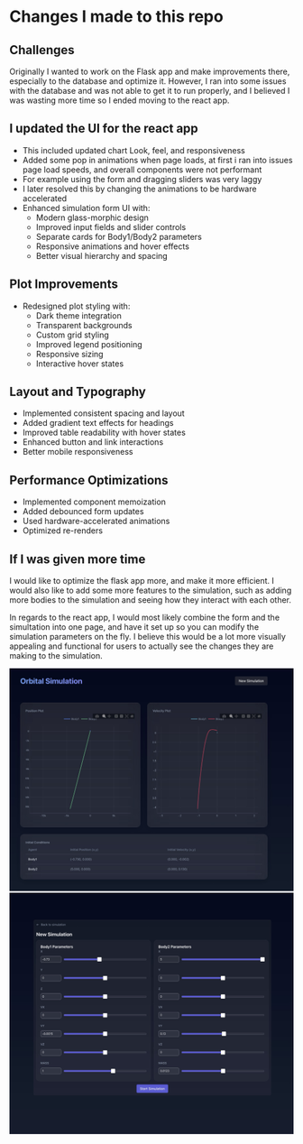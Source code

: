 # Changes I made to this repo

## Challenges
Originally I wanted to work on the Flask app and make improvements there, especially to the database and optimize it. However, I ran into some issues with the database and was not able to get it to run properly, and I believed I was wasting more time so I ended moving to the react app.

## I updated the UI for the react app

- This included updated chart Look, feel, and responsiveness
- Added some pop in animations when page loads, at first i ran into issues page load speeds, and overall components were not performant
- For example using the form and dragging sliders was very laggy
- I later resolved this by changing the animations to be hardware accelerated
- Enhanced simulation form UI with:
  - Modern glass-morphic design
  - Improved input fields and slider controls
  - Separate cards for Body1/Body2 parameters
  - Responsive animations and hover effects
  - Better visual hierarchy and spacing

## Plot Improvements

- Redesigned plot styling with:
  - Dark theme integration
  - Transparent backgrounds
  - Custom grid styling
  - Improved legend positioning
  - Responsive sizing
  - Interactive hover states

## Layout and Typography

- Implemented consistent spacing and layout
- Added gradient text effects for headings
- Improved table readability with hover states
- Enhanced button and link interactions
- Better mobile responsiveness

## Performance Optimizations

- Implemented component memoization
- Added debounced form updates
- Used hardware-accelerated animations
- Optimized re-renders

## If I was given more time

I would like to optimize the flask app more, and make it more efficient. I would also like to add some more features to the simulation, such as adding more bodies to the simulation and seeing how they interact with each other. 

In regards to the react app, I would most likely combine the form and the simultation into one page, and have it set up so you can modify the simulation parameters on the fly. I believe this would be a lot more visually appealing and functional for users to actually see the changes they are making to the simulation.

![Plot](image-1.png)
![Form](image.png)